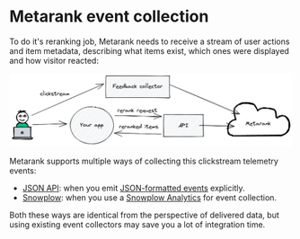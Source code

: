 # Metarank event collection

To do it's reranking job, Metarank needs to receive a stream of user actions and item metadata,
describing what items exist, which ones were displayed and how visitor reacted:

![integration diagram](../img/integrations.png)


Metarank supports multiple ways of collecting this clickstream telemetry events:
* [JSON API](api.md): when you emit [JSON-formatted events](../event-schema.md) explicitly.
* [Snowplow](snowplow.md): when you use a [Snowplow Analytics](https://snowplowanalytics.com) 
for event collection.

Both these ways are identical from the perspective of delivered data, but using existing 
event collectors may save you a lot of integration time.